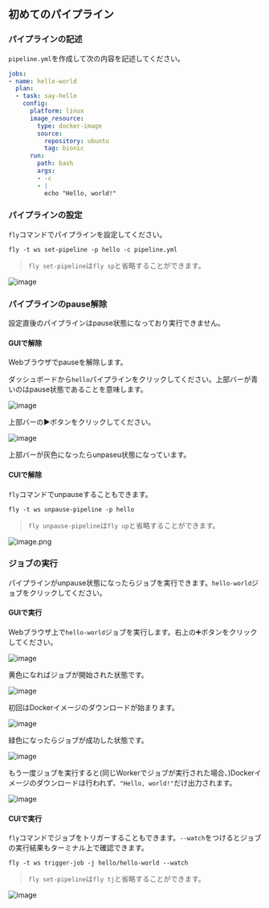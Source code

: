 ## 初めてのパイプライン

### パイプラインの記述

`pipeline.yml`を作成して次の内容を記述してください。

``` yaml
jobs:
- name: hello-world
  plan:
  - task: say-hello
    config:
      platform: linux
      image_resource:
        type: docker-image
        source:
          repository: ubuntu
          tag: bionic
      run:
        path: bash
        args: 
        - -c
        - |
          echo "Hello, world!"
```

### パイプラインの設定

`fly`コマンドでパイプラインを設定してください。

```
fly -t ws set-pipeline -p hello -c pipeline.yml
```

> `fly set-pipeline`は`fly sp`と省略することができます。

![image](https://user-images.githubusercontent.com/106908/73242647-e8ab9b00-41e8-11ea-8657-731f798d8766.png)

### パイプラインのpause解除

設定直後のパイプラインはpause状態になっており実行できません。

#### GUIで解除

Webブラウザでpauseを解除します。

ダッシュボードから`hello`パイプラインをクリックしてください。上部バーが青いのはpause状態であることを意味します。

![image](https://user-images.githubusercontent.com/106908/73242413-468bb300-41e8-11ea-94ca-807def15d698.png)

上部バーの▶️ボタンをクリックしてください。

![image](https://user-images.githubusercontent.com/106908/73242434-55726580-41e8-11ea-9038-4380207a4023.png)

上部バーが灰色になったらunpaseu状態になっています。

#### CUIで解除

`fly`コマンドでunpauseすることもできます。

```
fly -t ws unpause-pipeline -p hello
```

> `fly unpause-pipeline`は`fly up`と省略することができます。

![image.png](https://qiita-image-store.s3.amazonaws.com/0/1852/54333adf-cbb8-dfe3-db2a-c3652f714746.png)


### ジョブの実行

パイプラインがunpause状態になったらジョブを実行できます。`hello-world`ジョブをクリックしてください。

#### GUIで実行

Webブラウザ上で`hello-world`ジョブを実行します。右上の➕ボタンをクリックしてください。

![image](https://user-images.githubusercontent.com/106908/73242549-a1250f00-41e8-11ea-978b-23b2291a1132.png)

黄色になればジョブが開始された状態です。

![image](https://user-images.githubusercontent.com/106908/73242575-bac65680-41e8-11ea-9a10-f169cb9a82e4.png)

初回はDockerイメージのダウンロードが始まります。

![image](https://user-images.githubusercontent.com/106908/73242804-4809ab00-41e9-11ea-97c9-6c720ae6b526.png)

緑色になったらジョブが成功した状態です。

![image](https://user-images.githubusercontent.com/106908/73242833-5ce63e80-41e9-11ea-894d-e9da801cf324.png)

もう一度ジョブを実行すると(同じWorkerでジョブが実行された場合、)Dockerイメージのダウンロードは行われず、`"Hello, world!"`だけ出力されます。

![image](https://user-images.githubusercontent.com/106908/73242879-7be4d080-41e9-11ea-9672-1a147e7e47c8.png)

#### CUIで実行

`fly`コマンドでジョブをトリガーすることもできます。`--watch`をつけるとジョブの実行結果もターミナル上で確認できます。

```
fly -t ws trigger-job -j hello/hello-world --watch
```

> `fly set-pipeline`は`fly tj`と省略することができます。


![image](https://user-images.githubusercontent.com/106908/73242929-9d45bc80-41e9-11ea-8b2a-5b266ae85303.png)
